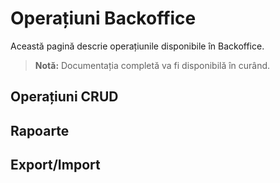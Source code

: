 # Operațiuni Backoffice

Această pagină descrie operațiunile disponibile în Backoffice.

> **Notă:** Documentația completă va fi disponibilă în curând.

## Operațiuni CRUD

## Rapoarte

## Export/Import
